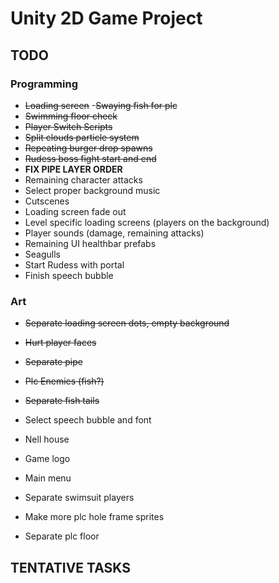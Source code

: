 # Unity 2D Game Project

## TODO
### Programming
- ~~Loading screen~~
-~~Swaying fish for plc~~
- ~~Swimming floor check~~
- ~~Player Switch Scripts~~
- ~~Split clouds particle system~~
- ~~Repeating burger drop spawns~~
- ~~Rudess boss fight start and end~~
- **FIX PIPE LAYER ORDER**
- Remaining character attacks
- Select proper background music
- Cutscenes
- Loading screen fade out
- Level specific loading screens (players on the background)
- Player sounds (damage, remaining attacks)
- Remaining UI healthbar prefabs
- Seagulls
- Start Rudess with portal
- Finish speech bubble

### Art
- ~~Separate loading screen dots, empty background~~
- ~~Hurt player faces~~
- ~~Separate pipe~~
- ~~Plc Enemies (fish?)~~
- ~~Separate fish tails~~
- Select speech bubble and font
- Nell house
- Game logo
- Main menu

- Separate swimsuit players
- Make more plc hole frame sprites
- Separate plc floor

## TENTATIVE TASKS
